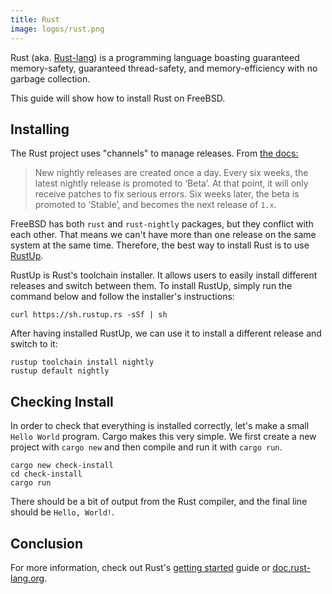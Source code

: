 ```yaml
---
title: Rust
image: logos/rust.png
---
```


Rust (aka. [Rust-lang](https://www.rust-lang.org/)) is a programming language boasting guaranteed memory-safety, guaranteed thread-safety, and memory-efficiency with no garbage collection.

This guide will show how to install Rust on FreeBSD.

## Installing

The Rust project uses "channels" to manage releases.
From [the docs:](https://doc.rust-lang.org/1.0.0/book/release-channels.html)

> New nightly releases are created once a day.
> Every six weeks, the latest nightly release is promoted to ‘Beta’.
> At that point, it will only receive patches to fix serious errors.
> Six weeks later, the beta is promoted to ‘Stable’, and becomes the next release of `1.x`.

FreeBSD has both `rust` and `rust-nightly` packages, but they conflict with each other.
That means we can't have more than one release on the same system at the same time.
Therefore, the best way to install Rust is to use [RustUp](https://github.com/rust-lang/rustup.rs/blob/master/README.md).

RustUp is Rust's toolchain installer.
It allows users to easily install different releases and switch between them.
To install RustUp, simply run the command below and follow the installer's instructions:

```shell
curl https://sh.rustup.rs -sSf | sh
```

After having installed RustUp, we can use it to install a different release and switch to it:

```shell
rustup toolchain install nightly
rustup default nightly
```

## Checking Install

In order to check that everything is installed correctly, let's make a small `Hello World` program.
Cargo makes this very simple.
We first create a new project with `cargo new` and then compile and run it with `cargo run`.

```shell
cargo new check-install
cd check-install
cargo run
```

There should be a bit of output from the Rust compiler, and the final line should be `Hello, World!`.

## Conclusion

For more information, check out Rust's [getting started](https://www.rust-lang.org/learn/get-started) guide or [doc.rust-lang.org](https://doc.rust-lang.org/).
